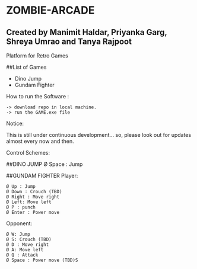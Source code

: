# ZOMBIE-ARCADE
## Created by Manimit Haldar, Priyanka Garg, Shreya Umrao and Tanya Rajpoot
Platform for Retro Games

##List of Games
- Dino Jump
- Gundam Fighter

How to run the Software :

    -> download repo in local machine.
    -> run the GAME.exe file

Notice:

This is still under continuous development... so, please look out for updates almost every now and then.

Control Schemes:

##DINO JUMP
    Ø Space : Jump

##GUNDAM FIGHTER 
Player:
     
    Ø Up : Jump
    Ø Down : Crouch (TBD)
    Ø Right : Move right
    Ø Left: Move left
    Ø P : punch
    Ø Enter : Power move

Opponent:

    Ø W: Jump
    Ø S: Crouch (TBD)
    Ø D : Move right
    Ø A: Move left
    Ø Q : Attack
    Ø Space : Power move (TBD)S
